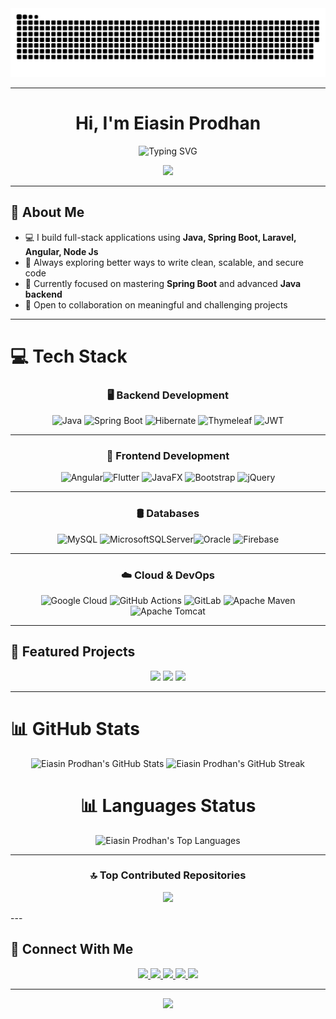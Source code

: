 <!-- 🐍 GitHub Snake Animation -->
<picture>
  <source media="(prefers-color-scheme: dark)" srcset="https://raw.githubusercontent.com/eiasinprodhan/eiasinprodhan/a6be4a8ed5c0973dce463d2df13c9dd841f0e35e/github-contribution-grid-snake-dark.svg" />
  <source media="(prefers-color-scheme: light)" srcset="https://raw.githubusercontent.com/eiasinprodhan/eiasinprodhan/a6be4a8ed5c0973dce463d2df13c9dd841f0e35e/github-contribution-grid-snake-dark.svg" />
  <img alt="github-snake" src="https://raw.githubusercontent.com/eiasinprodhan/eiasinprodhan/a6be4a8ed5c0973dce463d2df13c9dd841f0e35e/github-contribution-grid-snake-dark.svg" />
</picture>

---

<h1 align="center">Hi, I'm Eiasin Prodhan</h1>

<p align="center">
  <img src="https://readme-typing-svg.herokuapp.com?font=Fira+Code&weight=600&size=26&pause=2000&color=36BCF7&center=true&vCenter=true&width=600&lines=💻+Full+Stack+Developer;🌱+Spring+Boot+%7C+Angular+%7C+Flutter;⚡+Passionate+Problem+Solver;🚀+Always+Learning+New+Things" alt="Typing SVG" />
</p>

<p align="center">
  <img src="https://komarev.com/ghpvc/?username=eiasinprodhan&label=Profile%20views&color=0e75b6&style=flat" />
</p>

---

## 🧠 About Me

- 💻 I build full-stack applications using **Java, Spring Boot, Laravel, Angular, Node Js**
- 🚀 Always exploring better ways to write clean, scalable, and secure code
- 🌱 Currently focused on mastering **Spring Boot** and advanced **Java backend**
- 🤝 Open to collaboration on meaningful and challenging projects

---

# 💻 Tech Stack

<div align="center">

### 🖥️ Backend Development



![Java](https://img.shields.io/badge/java-%23ED8B00.svg?style=for-the-badge&logo=openjdk&logoColor=white) ![Spring Boot](https://img.shields.io/badge/springboot-%236DB33F.svg?style=for-the-badge&logo=springboot&logoColor=white) ![Hibernate](https://img.shields.io/badge/Hibernate-59666C?style=for-the-badge&logo=Hibernate&logoColor=white) ![Thymeleaf](https://img.shields.io/badge/Thymeleaf-%23005C0F.svg?style=for-the-badge&logo=Thymeleaf&logoColor=white)  ![JWT](https://img.shields.io/badge/JWT-black?style=for-the-badge&logo=JSON%20web%20tokens)

  </div>



---
<div align="center">


### 🎨 Frontend Development



![Angular](https://img.shields.io/badge/angular-%23DD0031.svg?style=for-the-badge&logo=angular&logoColor=white)![Flutter](https://img.shields.io/badge/Flutter-%2302569B.svg?style=for-the-badge&logo=Flutter&logoColor=white)  ![JavaFX](https://img.shields.io/badge/javafx-%23FF0000.svg?style=for-the-badge&logo=javafx&logoColor=white)  ![Bootstrap](https://img.shields.io/badge/bootstrap-%238511FA.svg?style=for-the-badge&logo=bootstrap&logoColor=white)  ![jQuery](https://img.shields.io/badge/jquery-%230769AD.svg?style=for-the-badge&logo=jquery&logoColor=white)  

</div>
 
 

---
<div align="center">


### 🛢️ Databases



![MySQL](https://img.shields.io/badge/mysql-4479A1.svg?style=for-the-badge&logo=mysql&logoColor=white) ![MicrosoftSQLServer](https://img.shields.io/badge/Microsoft%20SQL%20Server-CC2927?style=for-the-badge&logo=microsoft%20sql%20server&logoColor=white)![Oracle](https://img.shields.io/badge/Oracle-F80000?style=for-the-badge&logo=oracle&logoColor=white)   ![Firebase](https://img.shields.io/badge/firebase-%23039BE5.svg?style=for-the-badge&logo=firebase)  
 

 </div>

---

<div align="center">


### ☁️ Cloud & DevOps



![Google Cloud](https://img.shields.io/badge/GoogleCloud-%234285F4.svg?style=for-the-badge&logo=google-cloud&logoColor=white)  ![GitHub Actions](https://img.shields.io/badge/github%20actions-%232671E5.svg?style=for-the-badge&logo=githubactions&logoColor=white) ![GitLab](https://img.shields.io/badge/gitlab-%23181717.svg?style=for-the-badge&logo=gitlab&logoColor=white)  ![Apache Maven](https://img.shields.io/badge/Apache%20Maven-C71A36?style=for-the-badge&logo=Apache%20Maven&logoColor=white) ![Apache Tomcat](https://img.shields.io/badge/apache%20tomcat-%23F8DC75.svg?style=for-the-badge&logo=apache-tomcat&logoColor=black) 
  
</div>
 
 

---

## 🎠 Featured Projects

<p align="center">
  <a href="https://github.com/eiasinprodhan/CREMS-Angular"><img src="https://img.shields.io/badge/CREMS_Angular-Demo-green?style=for-the-badge&logo=github" /></a>
  <a href="https://github.com/eiasinprodhan/CREMS-Spring-Boot"><img src="https://img.shields.io/badge/CREMS_Spring_Boot-Demo-green?style=for-the-badge&logo=github" /></a>
  <a href="https://eiasinprodhan.github.io/"><img src="https://img.shields.io/badge/My_Portfolio-Demo-purple?style=for-the-badge&logo=github" /></a>
</p>

---

# 📊 GitHub Stats


<div align="center">

![Eiasin Prodhan's GitHub Stats](https://github-readme-stats.vercel.app/api?username=eiasinprodhan&theme=radical&hide_border=false&include_all_commits=true&count_private=true) 
![Eiasin Prodhan's GitHub Streak](https://nirzak-streak-stats.vercel.app/?user=eiasinprodhan&theme=radical&hide_border=false) 

</div>

<div align="center">

# 📊 Languages Status 
  
![Eiasin Prodhan's Top Languages](https://github-readme-stats.vercel.app/api/top-langs/?username=eiasinprodhan&theme=radical&hide_border=false&include_all_commits=true&count_private=true&layout=compact)  



</div>

---

<div align="center">
  
### 🔝 Top Contributed Repositories


![](https://github-contributor-stats.vercel.app/api?username=eiasinprodhan&limit=5&theme=radical&combine_all_yearly_contributions=true)

</div>
---

## 🔗 Connect With Me

<p align="center">
  <a href="https://facebook.com/eiasinprodhan" target="_blank">
    <img src="https://img.shields.io/badge/facebook-%232E87FB.svg?style=for-the-badge&logo=facebook&logoColor=white" />
  </a>
  <a href="https://twitter.com/eiasinprodhan" target="_blank">
    <img src="https://img.shields.io/badge/twitter-%2300acee.svg?style=for-the-badge&logo=twitter&logoColor=white" />
  </a>
  <a href="https://instagram.com/eiasinprodhan" target="_blank">
    <img src="https://img.shields.io/badge/instagram-%23E4405F.svg?style=for-the-badge&logo=instagram&logoColor=white" />
  </a>
  <a href="https://linkedin.com/in/eiasinprodhan" target="_blank">
    <img src="https://img.shields.io/badge/linkedin-%231E77B5.svg?style=for-the-badge&logo=linkedin&logoColor=white" />
  </a>
  <a href="https://github.com/eiasinprodhan" target="_blank">
    <img src="https://img.shields.io/badge/github-%2324292e.svg?style=for-the-badge&logo=github&logoColor=white" />
  </a>
</p>

---

<p align="center">
  <a href="https://www.buymeacoffee.com/" target="_blank">
    <img src="https://img.shields.io/badge/Buy%20Me%20a%20Coffee-orange?style=for-the-badge&logo=buymeacoffee&logoColor=white" />
  </a>
</p>